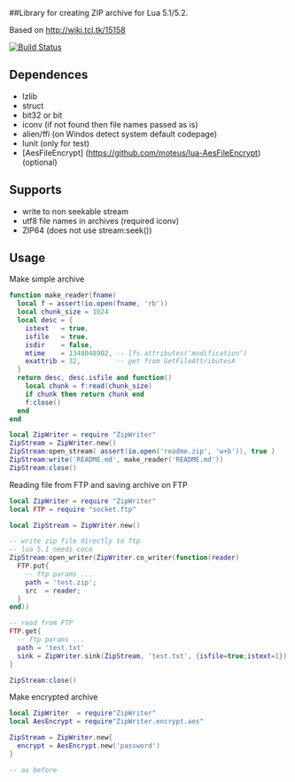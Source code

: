 ##Library for creating ZIP archive for Lua 5.1/5.2.

Based on http://wiki.tcl.tk/15158

[![Build Status](https://travis-ci.org/moteus/ZipWriter.png)](https://travis-ci.org/moteus/ZipWriter)

## Dependences ##

- lzlib
- struct
- bit32 or bit
- iconv (if not found then file names passed as is)
- alien/ffi (on Windos detect system default codepage)
- lunit (only for test)
- [AesFileEncrypt] (https://github.com/moteus/lua-AesFileEncrypt) (optional)

## Supports ##
- write to non seekable stream
- utf8 file names in archives (required iconv)
- ZIP64 (does not use stream:seek())
 
## Usage ##

Make simple archive

```lua
function make_reader(fname)
  local f = assert(io.open(fname, 'rb'))
  local chunk_size = 1024
  local desc = {
    istext   = true,
    isfile   = true,
    isdir    = false,
    mtime    = 1348048902, -- lfs.attributes('modification') 
    exattrib = 32,         -- get from GetFileAttributesA
  }
  return desc, desc.isfile and function()
    local chunk = f:read(chunk_size)
    if chunk then return chunk end
    f:close()
  end
end

local ZipWriter = require "ZipWriter"
ZipStream = ZipWriter.new()
ZipStream:open_stream( assert(io.open('readme.zip', 'w+b')), true )
ZipStream:write('README.md', make_reader('README.md'))
ZipStream:close()
```

Reading file from FTP and saving archive on FTP
```lua
local ZipWriter = require "ZipWriter"
local FTP = require "socket.ftp"

local ZipStream = ZipWriter.new()

-- write zip file directly to ftp
-- lua 5.1 needs coco
ZipStream:open_writer(ZipWriter.co_writer(function(reader)
  FTP.put{
    -- ftp params ...
    path = 'test.zip';
    src  = reader;
  }
end))

-- read from FTP
FTP.get{
  -- ftp params ...
  path = 'test.txt'
  sink = ZipWriter.sink(ZipStream, 'test.txt', {isfile=true;istext=1})
}

ZipStream:close()
```

Make encrypted archive
```lua
local ZipWriter  = require"ZipWriter"
local AesEncrypt = require"ZipWriter.encrypt.aes"

ZipStream = ZipWriter.new{
  encrypt = AesEncrypt.new('password')
}

-- as before

```

